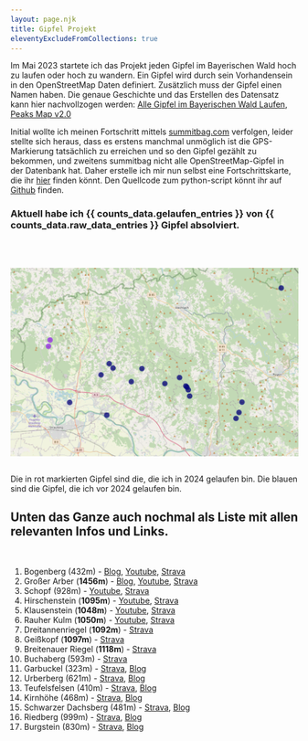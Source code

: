 ```yaml
---
layout: page.njk
title: Gipfel Projekt
eleventyExcludeFromCollections: true
---
```


Im Mai 2023 startete ich das Projekt jeden Gipfel im Bayerischen Wald hoch zu laufen oder hoch zu wandern. Ein Gipfel wird durch sein Vorhandensein in den OpenStreetMap Daten definiert. Zusätzlich muss der Gipfel einen Namen haben. Die genaue Geschichte und das Erstellen des Datensatz kann hier nachvollzogen werden: [Alle Gipfel im Bayerischen Wald Laufen](/posts/2023-05-06-Alle-Gipfel-im-bayerischen-Wald), [Peaks Map v2.0](/posts/2024/2024-03-15-Peak_Map_Script_v2)

Initial wollte ich meinen Fortschritt mittels [summitbag.com](summitbag.com) verfolgen, leider stellte sich heraus, dass es erstens manchmal unmöglich ist die GPS-Markierung tatsächlich zu erreichen und so den Gipfel gezählt zu bekommen, und zweitens summitbag nicht alle OpenStreetMap-Gipfel in der Datenbank hat. Daher erstelle ich mir nun selbst eine Fortschrittskarte, die ihr <a href='https://raincastle.blog/assets/peaks_progress.html' data-umami-event="peaks_map">hier</a> finden könnt. Den Quellcode zum python-script könnt ihr auf <a href='https://github.com/johndillinger15/Peaks_Project_Map' class='external' target='_blank' rel='noopener' data-umami-event="github">Github</a> finden.

<h3 class="font-bold">Aktuell habe ich {{ counts_data.gelaufen_entries }} von {{ counts_data.raw_data_entries }} Gipfel absolviert.</h3><br><br>

[<img src='/assets/images/2024/progress_240112.png' class='w-4/5' data-umami-event="peaks_map" align='center'/>](/assets/images/2024/progress_240112.png)<br><br>

Die in rot markierten Gipfel sind die, die ich in 2024 gelaufen bin. Die blauen sind die Gipfel, die ich vor 2024 gelaufen bin.

## Unten das Ganze auch nochmal als Liste mit allen relevanten Infos und Links.

<br>

1.  Bogenberg (432m) -
    [Blog](/posts/2022-03-09-trailrunning-am-bogenberg),
    <a href='https://www.youtube.com/watch?v=Jads8edKb_8&t=3s' class='external' target='_blank' rel='noopener'>Youtube</a>,
    <a href='https://www.strava.com/activities/6771492971' class='external' target='_blank' rel='noopener'>Strava</a>
2.  Großer Arber (**1456m**) -
    [Blog](/posts/2020-07-09-corona-aerob-fokus-und-ersatzwettkaempfe),
    <a href='https://youtu.be/W4YSJA2AR10' class='external' target='_blank' rel='noopener'>Youtube</a>,
    <a href='https://www.strava.com/activities/3726015438' class='external' target='_blank' rel='noopener'>Strava</a>
3.  Schopf (928m) -
    <a href='https://youtu.be/6_o4I1SRyh8' class='external' target='_blank' rel='noopener'>Youtube</a>,
    <a href='https://www.strava.com/activities/3759672769' class='external' target='_blank' rel='noopener'>Strava</a>
4.  Hirschenstein (**1095m**) -
    <a href='https://youtu.be/6_o4I1SRyh8' class='external' target='_blank' rel='noopener'>Youtube</a>,
    <a href='https://www.strava.com/activities/3759672769' class='external' target='_blank' rel='noopener'>Strava</a>
5.  Klausenstein (**1048m**) -
    <a href='https://youtu.be/6_o4I1SRyh8' class='external' target='_blank' rel='noopener'>Youtube</a>,
    <a href='https://www.strava.com/activities/3759672769' class='external' target='_blank' rel='noopener'>Strava</a>
6.  Rauher Kulm (**1050m**) -
    <a href='https://youtu.be/6_o4I1SRyh8' class='external' target='_blank' rel='noopener'>Youtube</a>,
    <a href='https://www.strava.com/activities/3759672769' class='external' target='_blank' rel='noopener'>Strava</a>
7.  Dreitannenriegel (**1092m**) -
    <a href='https://www.strava.com/activities/4052539067' class='external' target='_blank' rel='noopener'>Strava</a>
8.  Geißkopf (**1097m**) -
    <a href='https://www.strava.com/activities/4052539067' class='external' target='_blank' rel='noopener'>Strava</a>
9.  Breitenauer Riegel (**1118m**) -
    <a href='https://www.strava.com/activities/4052539067' class='external' target='_blank' rel='noopener'>Strava</a>
10. Buchaberg (593m) -
    <a href='https://www.strava.com/activities/7289236773' class='external' target='_blank' rel='noopener'>Strava</a>
11. Garbuckel (323m) -
    <a href='https://www.strava.com/activities/9186441198' class='external' target='_blank' rel='noopener'>Strava</a>,
    [Blog](/posts/2023-06-02-Gipfel-11-Garbuckel)
12. Urberberg (621m) -
    <a href='https://www.strava.com/activities/9243414805' class='external' target='_blank' rel='noopener'>Strava</a>,
    [Blog](/posts/2023-06-11-Gipfel-12-Urberberg)
13. Teufelsfelsen (410m) -
    <a href='https://www.strava.com/activities/9637744036' class='external' target='_blank' rel='noopener'>Strava</a>,
    [Blog](/posts/2023-08-13-Teufelsfelsen)
14. Kirnhöhe (468m) -
    <a href='https://www.strava.com/activities/9637744036' class='external' target='_blank' rel='noopener'>Strava</a>,
    [Blog](/posts/2023-08-13-Teufelsfelsen)
15. Schwarzer Dachsberg (481m) -
    <a href='https://www.strava.com/activities/9637744036' class='external' target='_blank' rel='noopener'>Strava</a>,
    [Blog](/posts/2023-08-13-Teufelsfelsen)
16. Riedberg (999m) - <a href='https://www.strava.com/activities/9909896815' class='external' target='_blank' rel='noopener'>Strava</a>,
    [Blog](/posts/2023-09-25-riedberg-burgstein)
17. Burgstein (830m) - <a href='https://www.strava.com/activities/9909896815' class='external' target='_blank' rel='noopener'>Strava</a>,
    [Blog](/posts/2023-09-25-riedberg-burgstein)
